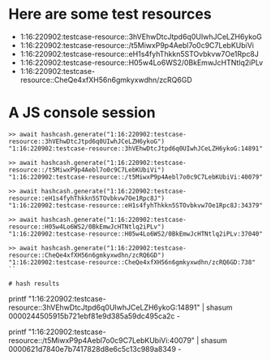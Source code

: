 # Here are some test resources

* 1:16:220902:testcase-resource::3hVEhwDtcJtpd6q0UIwhJCeLZH6ykoG
* 1:16:220902:testcase-resource::/t5MiwxP9p4Aebl7o0c9C7LebKUbiVi
* 1:16:220902:testcase-resource::eH1s4fyhThkkn5STOvbkvw7Oe1Rpc8J
* 1:16:220902:testcase-resource::H05w4Lo6WS2/0BkEmwJcHTNtlq2iPLv
* 1:16:220902:testcase-resource::CheQe4xfXH56n6gmkyxwdhn/zcRQ6GD

# A JS console session

<pasted in hashcash.js>

```
>> await hashcash.generate("1:16:220902:testcase-resource::3hVEhwDtcJtpd6q0UIwhJCeLZH6ykoG")
"1:16:220902:testcase-resource::3hVEhwDtcJtpd6q0UIwhJCeLZH6ykoG:14891"

>> await hashcash.generate("1:16:220902:testcase-resource::/t5MiwxP9p4Aebl7o0c9C7LebKUbiVi")
"1:16:220902:testcase-resource::/t5MiwxP9p4Aebl7o0c9C7LebKUbiVi:40079"

>> await hashcash.generate("1:16:220902:testcase-resource::eH1s4fyhThkkn5STOvbkvw7Oe1Rpc8J")
"1:16:220902:testcase-resource::eH1s4fyhThkkn5STOvbkvw7Oe1Rpc8J:34379"

>> await hashcash.generate("1:16:220902:testcase-resource::H05w4Lo6WS2/0BkEmwJcHTNtlq2iPLv")
"1:16:220902:testcase-resource::H05w4Lo6WS2/0BkEmwJcHTNtlq2iPLv:37040"

>> await hashcash.generate("1:16:220902:testcase-resource::CheQe4xfXH56n6gmkyxwdhn/zcRQ6GD")
"1:16:220902:testcase-resource::CheQe4xfXH56n6gmkyxwdhn/zcRQ6GD:738"
``

# hash results

```
printf "1:16:220902:testcase-resource::3hVEhwDtcJtpd6q0UIwhJCeLZH6ykoG:14891" | shasum
0000244505915b721ebf81e9d385a59dc495ca2c  -

printf "1:16:220902:testcase-resource::/t5MiwxP9p4Aebl7o0c9C7LebKUbiVi:40079" | shasum
0000621d7840e7b7417828d8e6c5c13c989a8349  -
```